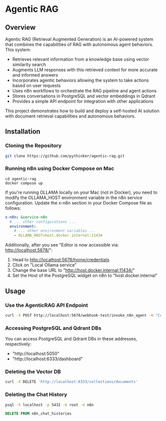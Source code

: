 # Agentic RAG

## Overview
Agentic RAG (Retrieval Augmented Generation) is an AI-powered system that combines the capabilities of RAG with autonomous agent behaviors. This system:

- Retrieves relevant information from a knowledge base using vector similarity search
- Augments LLM responses with this retrieved context for more accurate and informed answers
- Incorporates agentic behaviors allowing the system to take actions based on user requests
- Uses n8n workflows to orchestrate the RAG pipeline and agent actions
- Stores conversations in PostgreSQL and vector embeddings in Qdrant
- Provides a simple API endpoint for integration with other applications

This project demonstrates how to build and deploy a self-hosted AI solution with document retrieval capabilities and autonomous behaviors.

## Installation

### Cloning the Repository

```bash
git clone https://github.com/pythinker/agentic-rag.git
```

### Running n8n using Docker Compose on Mac
```
cd agentic-rag
docker compose up
```

If you're running OLLAMA locally on your Mac (not in Docker), you need to modify the OLLAMA_HOST environment variable
in the n8n service configuration. Update the x-n8n section in your Docker Compose file as follows:

```yaml
x-n8n: &service-n8n
  # ... other configurations ...
  environment:
    # ... other environment variables ...
    - OLLAMA_HOST=host.docker.internal:11434
```

Additionally, after you see "Editor is now accessible via: <http://localhost:5678/>":

1. Head to <http://localhost:5678/home/credentials>
2. Click on "Local Ollama service"
3. Change the base URL to "http://host.docker.internal:11434/"
4. Set the Host of the PostgreSQL widget on n8n to "host.docker.internal"


## Usage
### Use the AgenticRAG API Endpoint
```bash
curl -X POST http://localhost:5678/webhook-test/invoke_n8n_agent -H "Content-Type: application/json" -d '{"chatInput": "What are the ingredients of Apple Berry Crisp?", "sessionId": "c324038d8b2944a0855c2e40441038e3"}'
```

### Accessing PostgreSQL and Qdrant DBs
You can access PostgreSQL and Qdrant DBs in these addresses, respectively:
- "http://localhost:5050"
- "http://localhost:6333/dashboard"

### Deleting the Vector DB
```bash
curl -X DELETE 'http://localhost:6333/collections/documents'
```

### Deleting the Chat History
```bash
psql -h localhost -p 5432 -U root -d n8n
```
```sql
DELETE FROM n8n_chat_histories
```
